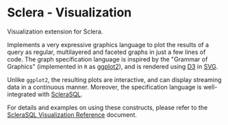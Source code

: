 # Sclera - Visualization

Visualization extension for Sclera.

Implements a very expressive graphics language to plot the results of a query as regular, multilayered and faceted graphs in just a few lines of code. The graph specification language is inspired by the "Grammar of Graphics" (implemented in `R` as [ggplot2](http://ggplot2.org)), and is rendered using [D3](http://d3js.org) in [SVG](https://en.wikipedia.org/wiki/Scalable_Vector_Graphics).

Unlike `ggplot2`, the resulting plots are interactive, and can display streaming data in a continuous manner. Moreover, the specification language is well-integrated with [ScleraSQL](https://www.scleradb.com/doc/ref/sqlintro).

For details and examples on using these constructs, please refer to the [ScleraSQL Visualization Reference](https://www.scleradb.com/doc/ref/visualization) document.
